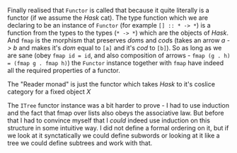 Finally realised that `Functor` is called that because it quite literally is a
functor (if we assume the *Hask* cat). The type function which we are declaring
to be an instance of `Functor` (for example `[] :: * -> *`) is a function from the types
to the types (`* -> *`) which are the objects of *Hask*. And `fmap` is the morphism
that preserves *dom*s and *cod*s (takes an arrow *a -> b* and makes it's *dom* 
equal to `[a]` and it's *cod* to `[b]`). So as long as we are sane (obey
`fmap id = id`, and also composition of arrows - `fmap (g . h) = (fmap g . fmap h)`)
the `Functor` instance together with `fmap` have indeed all the 
required properties of a functor.

The "Reader monad" is just the functor which takes *Hask* to it's coslice category
for a fixed object *X*

The `ITree` functor instance was a bit harder to prove - I had to use induction and
the fact that fmap over lists also obeys the associative law. But before that I had
to convince myself that I *could* indeed use induction on this structure in some
intuitive way. I did not define a formal ordering on it, but if we look at it
synctatically we could define subwords or looking at it like a tree we could
define subtrees and work with that.
